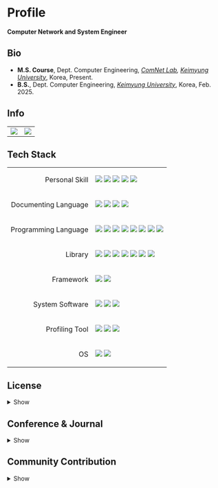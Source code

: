 # Profile

**Computer Network and System Engineer**

## Bio

- **M.S. Course**, Dept. Computer Engineering, *[ComNet Lab](https://comnet.kmu.ac.kr), [Keimyung University](https://www.kmu.ac.kr)*, Korea, Present.
- **B.S.**, Dept. Computer Engineering, *[Keimyung University](https://www.kmu.ac.kr)*, Korea, Feb. 2025.

## Info

<table>
  <tr>
    <td><img src="https://github-readme-stats.vercel.app/api/top-langs/?username=elecbug&layout=compact&langs_count=8&theme=dark"/></td>
    <td><img src="https://github-readme-stats.vercel.app/api?username=elecbug&count_private=true&show_icons=true&rank_icon=github&theme=dark&include_all_commits=true"/></td>
  </tr>
</table>

## Tech Stack

<table>
  <tr>
    <td><p align=right>Personal Skill</p></td>
    <td><div>
      <img src="https://img.shields.io/badge/Networking-00629B?style=plastic&logo=ieee&logoColor=white"></img>
      <img src="https://img.shields.io/badge/P2P-0078D7?style=plastic&logo=ipfs&logoColor=white"></img>
      <img src="https://img.shields.io/badge/Blockchain-121D33?style=plastic&logo=blockchaindotcom&logoColor=white"></img>
      <img src="https://img.shields.io/badge/Kademlia-A9008F?style=plastic&logo=ipfs&logoColor=white"></img>
      <img src="https://img.shields.io/badge/GossipSub-00A98F?style=plastic&logo=ipfs&logoColor=white"></img>
    </div></td>
  </tr>
  <tr>
    <td><p align=right>Documenting Language</p></td>
    <td><div>
      <img src="https://img.shields.io/badge/Markdown-000000?style=plastic&logo=markdown&logoColor=white"></img>
      <img src="https://img.shields.io/badge/LaTeX-008080?style=plastic&logo=latex&logoColor=white"></img>
      <img src="https://img.shields.io/badge/HTML-E34F26?style=plastic&logo=html5&logoColor=white"></img>
      <img src="https://img.shields.io/badge/CSS-663399?style=plastic&logo=css&logoColor=white"></img>
    </div></td>
  </tr>
  <tr>
    <td><p align=right>Programming Language</p></td>
    <td><div>
      <img src="https://img.shields.io/badge/C-A8B9CC?style=plastic&logo=c&logoColor=white"></img>
      <img src="https://img.shields.io/badge/C++-00599C?style=plastic&logo=cplusplus&logoColor=white"></img>
      <img src="https://img.shields.io/badge/C%23-239120?style=plastic&logo=dotnet&logoColor=white"></img>
      <img src="https://img.shields.io/badge/Java-007396?style=plastic&logo=openjdk&logoColor=white"></img>
      <img src="https://img.shields.io/badge/Python-3776AB?style=plastic&logo=python&logoColor=white"></img>
      <img src="https://img.shields.io/badge/Go-00ADD8?style=plastic&logo=go&logoColor=white"></img>
      <img src="https://img.shields.io/badge/Rust-000000?style=plastic&logo=rust&logoColor=white"></img>
      <img src="https://img.shields.io/badge/Javascript-F7DF1E?style=plastic&logo=javascript&logoColor=white"></img>
    </div></td>
  </tr>
  <tr>
    <td><p align=right>Library</p></td>
    <td><div>
      <img src="https://img.shields.io/badge/OpenSSL-721412?style=plastic&logo=openssl&logoColor=white"></img>
      <img src="https://img.shields.io/badge/NetworkX-3776AB?style=plastic&logo=python&logoColor=white"></img>
      <img src="https://img.shields.io/badge/NumPy-013243?style=plastic&logo=numpy&logoColor=white"></img>
      <img src="https://img.shields.io/badge/SciPy-8CAAE6?style=plastic&logo=scipy&logoColor=white"></img>
      <img src="https://img.shields.io/badge/Pandas-AA8CE6?style=plastic&logo=pandas&logoColor=white"></img>
      <img src="https://img.shields.io/badge/Matplot-E68CAA?style=plastic&logo=python&logoColor=white"></img>
      <img src="https://img.shields.io/badge/libp2p-00ADD8?style=plastic&logo=ipfs&logoColor=white"></img>
    </div></td>
  </tr>
  <tr>
    <td><p align=right>Framework</p></td>
    <td><div>
      <img src="https://img.shields.io/badge/.NET-512BD4?style=plastic&logo=dotnet&logoColor=white"></img>
      <img src="https://img.shields.io/badge/Node.js-5FA04E?style=plastic&logo=node.js&logoColor=white"></img>
    </div></td>
  </tr>
  <tr>
    <td><p align=right>System Software</p></td>
    <td><div>
      <img src="https://img.shields.io/badge/Git-EE4C2C?style=plastic&logo=git&logoColor=white"></img>
      <img src="https://img.shields.io/badge/Docker-2496ED?style=plastic&logo=docker&logoColor=white"></img>
      <img src="https://img.shields.io/badge/MySQL-4479A1?style=plastic&logo=mysql&logoColor=white"></img>
    </div></td>
  </tr>
  <tr>
    <td><p align=right>Profiling Tool</p></td>
    <td><div>
      <img src="https://img.shields.io/badge/Prometheus-E6522C?style=plastic&logo=prometheus&logoColor=white"></img>
      <img src="https://img.shields.io/badge/Grafana-F46800?style=plastic&logo=grafana&logoColor=white"></img>
      <img src="https://img.shields.io/badge/Wireshark-1679A7?style=plastic&logo=wireshark&logoColor=white"></img>
    </div></td>
  </tr>
  <tr>
    <td><p align=right>OS</p></td>
    <td><div>
      <img src="https://img.shields.io/badge/Linux-2E2E2E?style=plastic&logo=linux&logoColor=white"></img>
      <img src="https://img.shields.io/badge/Ubuntu-DD4814?style=plastic&logo=ubuntu&logoColor=white"></img>
    </div></td>
  </tr>
</table>

## License

<details>
<summary>Show</summary>

- 정보처리기사, 한국산업인력공단(HRDK), Sep. 12, 2025.
- 정보·컴퓨터 교원 자격증 2급, 대한민국 교육부, Feb. 18, 2025.
- 승강기기능사, 한국산업인력공단(HRDK), Jun. 21, 2019.
- 전기기능사, 한국산업인력공단(HRDK), Dec. 12, 2018.

</details>

## Conference & Journal

<details>
<summary>Show</summary>

- **이성욱**, 주홍택, **"K-P2PLab: P2P 네트워크 토폴로지 분석을 위한 테스트베드 및 분석 플랫폼 개발,"** *KNOM Review,* vol. 27, no. 2, pp. 40-48, Dec. 2024.
  - [doi:10.22670/knom.2024.27.2.40](https://doi.org/10.22670/knom.2024.27.2.40).
- **이성욱**, 김형엽, 김승민, 주홍택, **"GossipSub Protocol 기반 P2P 네트워크에서 통신 지연시간이 브로드캐스트 효율성에 미치는 영향분석,"** *2025 통신망운용관리 학술대회,* Daejeon, Korea, pp. 12-16, Apr. 2025.
  - [Online](http://dpnm.postech.ac.kr/papers/KNOM/25/KNOM2025_proceedings.pdf).
- **S. Lee**, H. Kim, S. Kim and H. Ju, **"An Analysis of the Impact of Network Delay and Churn on Broadcast Efficiency in GossipSub-based P2P Networks,"** *2025 25th Asia-Pacific Network Operations and Management Symposium (APNOMS),* Kaohsiung, Taiwan, pp. 1-4, Sep. 2025.
  - [doi: 10.23919/APNOMS67058.2025.11181302](https://doi.org/10.23919/APNOMS67058.2025.11181302).
- **S. Lee**, H. Kim, S. Kim and H. Ju, **"K-P2PLab: A Scalable Docker Swarm-Based Testbed for Peer-to-Peer Topology Analysis,"** *2025 25th Asia-Pacific Network Operations and Management Symposium (APNOMS),* Kaohsiung, Taiwan, pp. 1-4, Sep. 2025.
  - [doi: 10.23919/APNOMS67058.2025.11181317](https://doi.org/10.23919/APNOMS67058.2025.11181317).

</details>

## Community Contribution

<details>
<summary>Show</summary>

- **Docker Korea Translation Project**
  - Maintainer of [Docker Korea](https://github.com/docker-ko/docker-ko.github.io), translating Docker official documentation into Korean to support local developers.
- **KMU Developer Group Save**
  - Maintainer of [KMU Developer Group Save](https://github.com/kmu-save), online study group for development at Keimyung University.

</details>

<!--
## Award

<details>
<summary>Show</summary>

- 창의 IT 경진대회, 프로그램 해커톤 - 우수상, 계명대학교, Oct. 22, 2022.
- 국가우수장학금(이공계), 과학기술정보통신부, Oct. 31, 2023
- 인공지능 소프트웨어 경진대회, AI 프로그램 - 대상, 계명대학교, Sep. 09, 2024
- 창립 125주년 기념 대학생 에세이 대회, 자연공학분야 - 우수상, 계명대학교, Dec. 06, 2024.

</details>
-->
